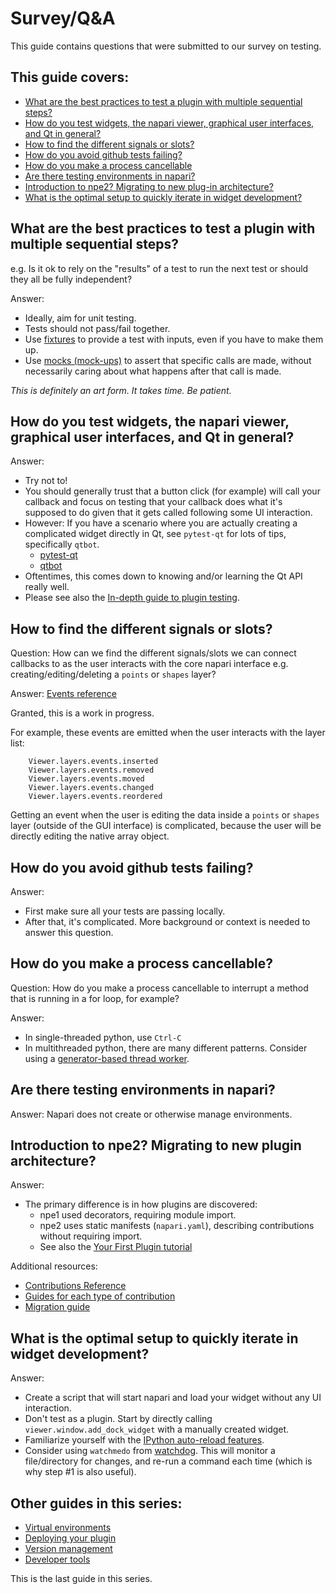 # Survey/Q&A

This guide contains questions that were submitted to our survey on testing.

## This guide covers:
- [What are the best practices to test a plugin with multiple sequential steps?](#what-are-the-best-practices-to-test-a-plugin-with-multiple-sequential-steps)
- [How do you test widgets, the napari viewer, graphical user interfaces, and Qt in general?](#how-do-you-test-widgets-the-napari-viewer-graphical-user-interfaces-and-qt-in-general)
- [How to find the different signals or slots?](#how-to-find-the-different-signals-or-slots)
- [How do you avoid github tests failing?](#how-do-you-avoid-github-tests-failing)
- [How do you make a process cancellable](#how-do-you-make-a-process-cancellable)
- [Are there testing environments in napari?](#are-there-testing-environments-in-napari)
- [Introduction to npe2? Migrating to new plug-in architecture?](#introduction-to-npe2-migrating-to-new-plugin-architecture)
- [What is the optimal setup to quickly iterate in widget development?](#what-is-the-optimal-setup-to-quickly-iterate-in-widget-development)

## What are the best practices to test a plugin with multiple sequential steps?
e.g. Is it ok to rely on the "results" of a test to run the next test or should they all be fully independent?

Answer:
* Ideally, aim for unit testing.
* Tests should not pass/fail together.
* Use [fixtures](https://docs.pytest.org/en/6.2.x/fixture.html) to provide a test with inputs, even if you have to make them up.
* Use [mocks (mock-ups)](https://docs.python.org/3/library/unittest.mock.html) to assert that specific calls are made, without necessarily caring about what happens after that call is made.

*This is definitely an art form. It takes time. Be patient.*

## How do you test widgets, the napari viewer, graphical user interfaces, and Qt in general?
Answer:
* Try not to!
* You should generally trust that a button click (for example) will call your callback and focus on testing that your callback does what it's supposed to do given that it gets called following some UI interaction.
* However: If you have a scenario where you are actually creating a complicated widget directly in Qt, see `pytest-qt` for lots of tips, specifically `qtbot`.
    - [pytest-qt](https://pytest-qt.readthedocs.io/en/latest/intro.html)
    - [qtbot](https://pytest-qt.readthedocs.io/en/latest/reference.html?highlight=qtbot#module-pytestqt.qtbot)
* Oftentimes, this comes down to knowing and/or learning the Qt API really well.
* Please see also the [In-depth guide to plugin testing](../testing_workshop_docs/index.md).
## How to find the different signals or slots?
Question: How can we find the different signals/slots we can connect callbacks to as the user interacts with the core napari interface e.g. creating/editing/deleting a `points` or `shapes` layer?

Answer:
[Events reference](events-reference)

Granted, this is a work in progress.

For example, these events are emitted when the user interacts with the layer list:
```console
    Viewer.layers.events.inserted
    Viewer.layers.events.removed
    Viewer.layers.events.moved
    Viewer.layers.events.changed
    Viewer.layers.events.reordered
```

Getting an event when the user is editing the data inside a `points` or `shapes` layer (outside of the GUI interface) is complicated, because the user will be directly editing the native array object.

## How do you avoid github tests failing?
Answer:
* First make sure all your tests are passing locally.
* After that, it's complicated. More background or context is needed to answer this question.

## How do you make a process cancellable?
Question: How do you make a process cancellable to interrupt a method that is running in a for loop, for example?

Answer:
* In single-threaded python, use `Ctrl-C`
* In multithreaded python, there are many different patterns. Consider using a [generator-based thread worker](generators-for-the-win).

## Are there testing environments in napari?
Answer: Napari does not create or otherwise manage environments.

## Introduction to npe2? Migrating to new plugin architecture?
Answer:
* The primary difference is in how plugins are discovered:
    - npe1 used decorators, requiring module import.
    - npe2 uses static manifests (`napari.yaml`), describing contributions without requiring import.
    - See also the [Your First Plugin tutorial](your-first-plugin)

Additional resources:
* [Contributions Reference](contributions-ref)
* [Guides for each type of contribution](plugin-contribution-guides)
* [Migration guide](npe2-migration-guide)

## What is the optimal setup to quickly iterate in widget development?
Answer:
* Create a script that will start napari and load your widget without any UI interaction.
* Don't test as a plugin. Start by directly calling `viewer.window.add_dock_widget` with a manually created widget.
* Familiarize yourself with the [IPython auto-reload features](https://ipython.readthedocs.io/en/stable/config/extensions/autoreload.html).
* Consider using `watchmedo` from [watchdog](https://github.com/gorakhargosh/watchdog).
  This will monitor a file/directory for changes, and re-run a command each time (which is why step #1 is also useful).


## Other guides in this series:

* [Virtual environments](./1-virtual-environments.md)
* [Deploying your plugin](./2-deploying-your-plugin.md)
* [Version management](./3-version-management.md)
* [Developer tools](./4-developer-tools.md)

This is the last guide in this series.
